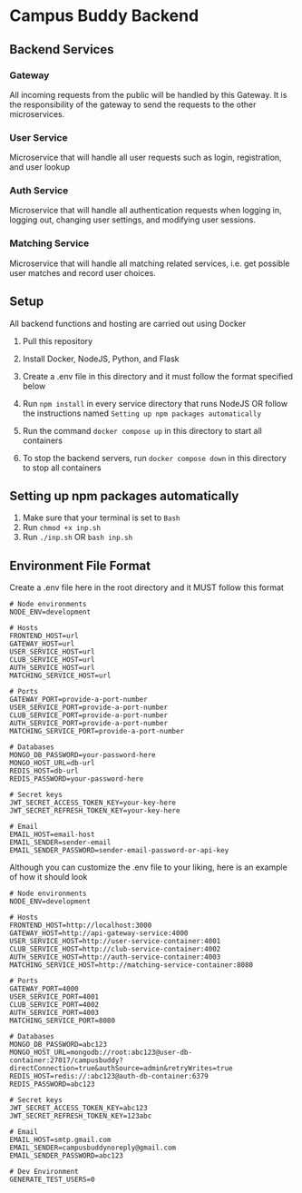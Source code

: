 # Campus Buddy Backend

## Backend Services

### Gateway
All incoming requests from the public will be handled by this Gateway. It is the responsibility of the gateway to send the requests to the other microservices.

### User Service
Microservice that will handle all user requests such as login, registration, and user lookup

### Auth Service
Microservice that will handle all authentication requests when logging in, logging out, changing user settings, and modifying user sessions.

### Matching Service
Microservice that will handle all matching related services, i.e. get possible user matches and record user choices.

## Setup
All backend functions and hosting are carried out using Docker

1. Pull this repository

2. Install Docker, NodeJS, Python, and Flask

3. Create a .env file in this directory and it must follow the format specified below

4. Run `npm install` in every service directory that runs NodeJS OR follow the instructions named `Setting up npm packages automatically`  

5. Run the command `docker compose up` in this directory to start all containers

6. To stop the backend servers, run `docker compose down` in this directory to stop all containers

## Setting up npm packages automatically
1. Make sure that your terminal is set to `Bash`
2. Run `chmod +x inp.sh`
3. Run `./inp.sh` OR `bash inp.sh`

## Environment File Format
Create a .env file here in the root directory and it MUST follow this format

```
# Node environments
NODE_ENV=development

# Hosts
FRONTEND_HOST=url
GATEWAY_HOST=url
USER_SERVICE_HOST=url
CLUB_SERVICE_HOST=url
AUTH_SERVICE_HOST=url
MATCHING_SERVICE_HOST=url

# Ports
GATEWAY_PORT=provide-a-port-number
USER_SERVICE_PORT=provide-a-port-number
CLUB_SERVICE_PORT=provide-a-port-number
AUTH_SERVICE_PORT=provide-a-port-number
MATCHING_SERVICE_PORT=provide-a-port-number

# Databases
MONGO_DB_PASSWORD=your-password-here
MONGO_HOST_URL=db-url
REDIS_HOST=db-url
REDIS_PASSWORD=your-password-here

# Secret keys
JWT_SECRET_ACCESS_TOKEN_KEY=your-key-here
JWT_SECRET_REFRESH_TOKEN_KEY=your-key-here

# Email
EMAIL_HOST=email-host
EMAIL_SENDER=sender-email
EMAIL_SENDER_PASSWORD=sender-email-password-or-api-key
```

Although you can customize the .env file to your liking, here is an example of how it should look

```
# Node environments
NODE_ENV=development

# Hosts
FRONTEND_HOST=http://localhost:3000
GATEWAY_HOST=http://api-gateway-service:4000
USER_SERVICE_HOST=http://user-service-container:4001
CLUB_SERVICE_HOST=http://club-service-container:4002
AUTH_SERVICE_HOST=http://auth-service-container:4003
MATCHING_SERVICE_HOST=http://matching-service-container:8080

# Ports
GATEWAY_PORT=4000
USER_SERVICE_PORT=4001
CLUB_SERVICE_PORT=4002
AUTH_SERVICE_PORT=4003
MATCHING_SERVICE_PORT=8080

# Databases
MONGO_DB_PASSWORD=abc123
MONGO_HOST_URL=mongodb://root:abc123@user-db-container:27017/campusbuddy?directConnection=true&authSource=admin&retryWrites=true
REDIS_HOST=redis://:abc123@auth-db-container:6379
REDIS_PASSWORD=abc123

# Secret keys
JWT_SECRET_ACCESS_TOKEN_KEY=abc123
JWT_SECRET_REFRESH_TOKEN_KEY=123abc

# Email
EMAIL_HOST=smtp.gmail.com
EMAIL_SENDER=campusbuddynoreply@gmail.com
EMAIL_SENDER_PASSWORD=abc123

# Dev Environment
GENERATE_TEST_USERS=0
```

